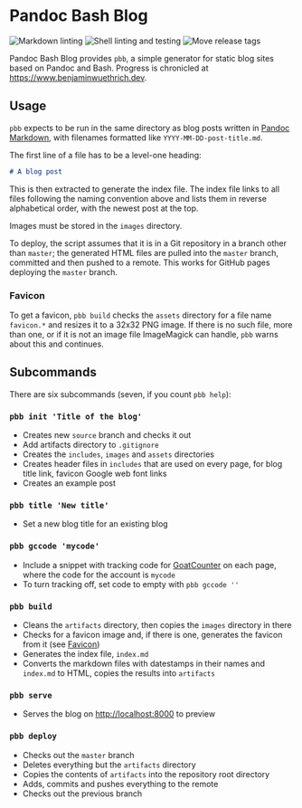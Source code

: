 # Pandoc Bash Blog

![Markdown linting](https://github.com/bewuethr/pandoc-bash-blog/workflows/Markdown%20linting/badge.svg)
![Shell linting and testing](https://github.com/bewuethr/pandoc-bash-blog/workflows/Shell%20linting%20and%20testing/badge.svg)
![Move release tags](https://github.com/bewuethr/pandoc-bash-blog/workflows/Move%20release%20tags/badge.svg)

Pandoc Bash Blog provides `pbb`, a simple generator for static blog sites based
on Pandoc and Bash. Progress is chronicled at
<https://www.benjaminwuethrich.dev>.

## Usage

`pbb` expects to be run in the same directory as blog posts written in [Pandoc
Markdown][pandocmd], with filenames formatted like `YYYY-MM-DD-post-title.md`.

[pandocmd]: https://pandoc.org/MANUAL.html#pandocs-markdown

The first line of a file has to be a level-one heading:

```markdown
# A blog post
```

This is then extracted to generate the index file. The index file links to all
files following the naming convention above and lists them in reverse
alphabetical order, with the newest post at the top.

Images must be stored in the `images` directory.

To deploy, the script assumes that it is in a Git repository in a branch other
than `master`; the generated HTML files are pulled into the `master` branch,
committed and then pushed to a remote. This works for GitHub pages deploying
the `master` branch.

### Favicon

To get a favicon, `pbb build` checks the `assets` directory for a file name
`favicon.*` and resizes it to a 32x32 PNG image. If there is no such file, more
than one, or if it is not an image file ImageMagick can handle, `pbb` warns
about this and continues.

## Subcommands

There are six subcommands (seven, if you count `pbb help`):

### `pbb init 'Title of the blog'`

- Creates new `source` branch and checks it out
- Add artifacts directory to `.gitignore`
- Creates the `includes`, `images` and `assets` directories
- Creates header files in `includes` that are used on every page, for blog
  title link, favicon Google web font links
- Creates an example post

### `pbb title 'New title'`

- Set a new blog title for an existing blog

### `pbb gccode 'mycode'`

- Include a snippet with tracking code for [GoatCounter][gc] on each page,
  where the code for the account is `mycode`
- To turn tracking off, set code to empty with `pbb gccode ''`

[gc]: https://www.goatcounter.com/

### `pbb build`

- Cleans the `artifacts` directory, then copies the `images` directory in there
- Checks for a favicon image and, if there is one, generates the favicon from
  it (see [Favicon](#favicon))
- Generates the index file, `index.md`
- Converts the markdown files with datestamps in their names and `index.md` to
  HTML, copies the results into `artifacts`

### `pbb serve`

- Serves the blog on <http://localhost:8000> to preview

### `pbb deploy`

- Checks out the `master` branch
- Deletes everything but the `artifacts` directory
- Copies the contents of `artifacts` into the repository root directory
- Adds, commits and pushes everything to the remote
- Checks out the previous branch
